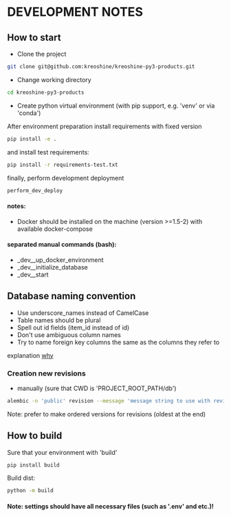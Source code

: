 # DEVELOPMENT NOTES

## How to start

- Clone the project
```bash
git clone git@github.com:kreoshine/kreoshine-py3-products.git
```

- Change working directory
```bash
cd kreoshine-py3-products
```

- Create python virtual environment (with pip support, e.g. 'venv' or via 'conda')

After environment preparation install requirements with fixed version
``` bash
pip install -e .
```
and install test requirements:
``` bash
pip install -r requirements-test.txt
```

finally, perform development deployment
``` bash
perform_dev_deploy
```

#### notes:

- Docker should be installed on the machine (version >=1.5-2) with available docker-compose

#### separated manual commands (bash):
- _dev__up_docker_environment
- _dev__initialize_database
- _dev__start

## Database naming convention
- Use underscore_names instead of CamelCase
- Table names should be plural
- Spell out id fields (item_id instead of id)
- Don't use ambiguous column names
- Try to name foreign key columns the same as the columns they refer to

explanation [why](https://dev.to/ovid/database-naming-standards-2061)

### Creation new revisions
- manually (sure that CWD is 'PROJECT_ROOT_PATH/db')
```bash
alembic -n 'public' revision --message 'message string to use with revision'
```
Note: prefer to make ordered versions for revisions (oldest at the end)

## How to build

Sure that your environment with 'build'
``` bash
pip install build
```

Build dist:
``` bash
python -m build
```

#### Note: settings should have all necessary files (such as '.env' and etc.)!